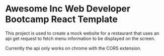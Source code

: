 # Awesome Inc Web Developer Bootcamp React Template

This project is used to create a mock website for a restaurant that uses an api get request to fetch menu information to be displayed on the screen. 

Currently the api only works on chrome with the CORS extension. 